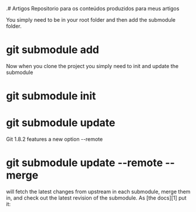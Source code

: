 .# Artigos
Repositorio para os conteúdos produzidos para meus artigos


You simply need to be in your root folder and then add the submodule folder.

# git submodule add <url>

Now when you clone the project you simply need to init and update the submodule

# git submodule init
# git submodule update

Git 1.8.2 features a new option --remote

# git submodule update --remote --merge

will fetch the latest changes from upstream in each submodule, merge them in, and check out the latest revision of the submodule. As [the docs][1] put it:

